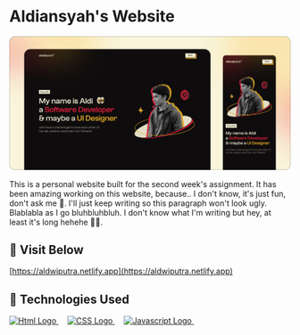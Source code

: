 # Aldiansyah's Website

![banner](./assets/banner-readme.png)

This is a personal website built for the second week's assignment. It has been amazing working on this website, because.. I don't know, it's just fun, don't ask me 🥺. I'll just keep writing so this paragraph won't look ugly. Blablabla as I go bluhbluhbluh. I don't know what I'm writing but hey, at least it's long hehehe ✌🏼.

## :rocket: Visit Below

[https://aldwiputra.netlify.app](https://aldwiputra.netlify.app)

## :wrench: Technologies Used

<a href="https://w3.org">
  <img height="50" title="html" alt="Html Logo" src="https://raw.githubusercontent.com/revou-fsse-1/w1-my-personal-website-aldwiputra/main/assets/html.svg">
</a> &#xa0; &#xa0;
<a href="https://w3.org">
  <img height="50" title="css" alt="CSS Logo" src="https://raw.githubusercontent.com/revou-fsse-1/w1-my-personal-website-aldwiputra/main/assets/css.svg">
</a> &#xa0; &#xa0;
<a href="https://w3.org">
  <img height="50" title="javascript" alt="Javascript Logo" src="https://raw.githubusercontent.com/revou-fsse-1/w1-my-personal-website-aldwiputra/main/assets/javascript.svg">
</a> &#xa0; &#xa0;
